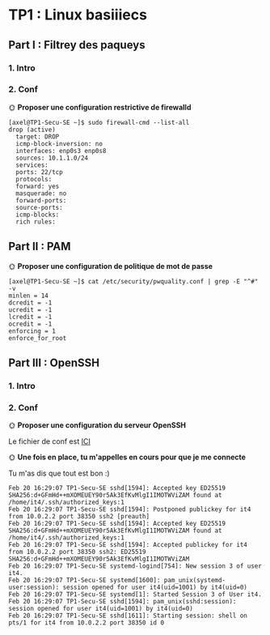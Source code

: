 # TP1 : Linux basiiiecs

## Part I : Filtrey des paqueys

### 1. Intro

### 2. Conf

🌞 **Proposer une configuration restrictive de firewalld**

```
[axel@TP1-Secu-SE ~]$ sudo firewall-cmd --list-all
drop (active)
  target: DROP
  icmp-block-inversion: no
  interfaces: enp0s3 enp0s8
  sources: 10.1.1.0/24
  services: 
  ports: 22/tcp
  protocols: 
  forward: yes
  masquerade: no
  forward-ports: 
  source-ports: 
  icmp-blocks: 
  rich rules: 
```


## Part II : PAM

🌞 **Proposer une configuration de politique de mot de passe**

```
[axel@TP1-Secu-SE ~]$ cat /etc/security/pwquality.conf | grep -E "^#" -v
minlen = 14
dcredit = -1
ucredit = -1
lcredit = -1
ocredit = -1
enforcing = 1
enforce_for_root
```

## Part III : OpenSSH

### 1. Intro

### 2. Conf

🌞 **Proposer une configuration du serveur OpenSSH**

Le fichier de conf est [ICI](/TP_1/sshd_config)

🌞 **Une fois en place, tu m'appelles en cours pour que je me connecte**

Tu m'as dis que tout est bon :)

```
Feb 20 16:29:07 TP1-Secu-SE sshd[1594]: Accepted key ED25519 SHA256:d+GFmHd++mXOMEUEY90r5Ak3EfKvMlgI1IMOTWViZAM found at /home/it4/.ssh/authorized_keys:1
Feb 20 16:29:07 TP1-Secu-SE sshd[1594]: Postponed publickey for it4 from 10.0.2.2 port 38350 ssh2 [preauth]
Feb 20 16:29:07 TP1-Secu-SE sshd[1594]: Accepted key ED25519 SHA256:d+GFmHd++mXOMEUEY90r5Ak3EfKvMlgI1IMOTWViZAM found at /home/it4/.ssh/authorized_keys:1
Feb 20 16:29:07 TP1-Secu-SE sshd[1594]: Accepted publickey for it4 from 10.0.2.2 port 38350 ssh2: ED25519 SHA256:d+GFmHd++mXOMEUEY90r5Ak3EfKvMlgI1IMOTWViZAM
Feb 20 16:29:07 TP1-Secu-SE systemd-logind[754]: New session 3 of user it4.
Feb 20 16:29:07 TP1-Secu-SE systemd[1600]: pam_unix(systemd-user:session): session opened for user it4(uid=1001) by it4(uid=0)
Feb 20 16:29:07 TP1-Secu-SE systemd[1]: Started Session 3 of User it4.
Feb 20 16:29:07 TP1-Secu-SE sshd[1594]: pam_unix(sshd:session): session opened for user it4(uid=1001) by it4(uid=0)
Feb 20 16:29:07 TP1-Secu-SE sshd[1611]: Starting session: shell on pts/1 for it4 from 10.0.2.2 port 38350 id 0
```